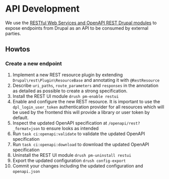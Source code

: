 # API Development

We use the [RESTful Web Services and OpenAPI REST Drupal modules](./architecture/adr-006-api-specification.md)
to expose endpoints from Drupal as an API to be consumed by external parties.

## Howtos

### Create a new endpoint

1. Implement a new REST resource plugin by extending
   `Drupal\rest\Plugin\ResourceBase` and annotating it with `@RestResource`
2. Describe `uri_paths`, `route_parameters` and `responses` in the annotation as
   detailed as possible to create a strong specification.
3. Install the REST UI module `drush pm-enable restui`
4. Enable and configure the new REST resource. It is important to use the
   `dpl_login_user_token` authentication provider for all resources which will
   be used by the frontend this will provide a library or user token by default.
5. Inspect the updated OpenAPI specification at `/openapi/rest?_format=json` to
   ensure looks as intended
6. Run `task ci:openapi:validate` to validate the updated OpenAPI specification
7. Run `task ci:openapi:download` to download the updated OpenAPI specification
8. Uninstall the REST UI module `drush pm-uninstall restui`
9. Export the updated configuration `drush config-export`
10. Commit your changes including the updated configuration and `openapi.json`

